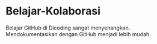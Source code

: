 # Belajar-Kolaborasi
Belajar GitHub di Dicoding sangat menyenangkan.  
Mendokumentasikan dengan GitHub menjadi lebih mudah.  
